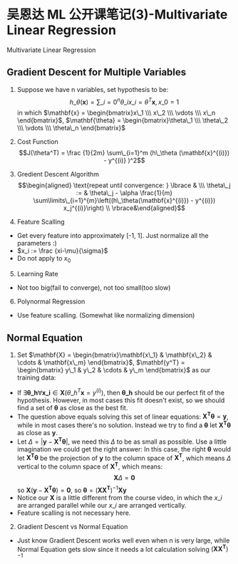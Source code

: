 # 吴恩达 ML 公开课笔记(3)-Multivariate Linear Regression


Multivariate Linear Regression

<!--more-->

## Gradient Descent for Multiple Variables
1. Suppose we have n variables, set hypothesis to be:
$$h\_\theta(\mathbf{x}) = \sum\_{i=0}^n \theta\_i x\_i = \theta^T \mathbf{x}, x\_0 =1$$
in which $\mathbf{x} = \begin{bmatrix}x\_1 \\\ x\_2 \\\ \vdots \\\ x\_n \end{bmatrix}$, $\mathbf{\theta} = \begin{bmatrix}\theta\_1 \\\ \theta\_2 \\\ \vdots \\\ \theta\_n \end{bmatrix}$

2. Cost Function
$$J(\theta^T) = \frac {1}{2m} \sum\_{i=1}^m (h\_\theta (\mathbf{x}^{(i)}) - y^{(i)} )^2$$
3. Gredient Descent Algorithm
$$\begin{aligned} \text{repeat until convergence: } \lbrace & \\\ \theta\_j := & \theta\_j - \alpha \frac{1}{m} \sum\limits\_{i=1}^{m}\left((h\_\theta(\mathbf{x}^{(i)}) - y^{(i)}) x_j^{(i)}\right) \\ \rbrace&\end{aligned}$$
4. Feature Scalling
 - Get every feature into approximately [-1, 1]. Just normalize all the parameters :)
 - $x_i := \frac {xi-\mu}{\sigma}$
 - Do not apply to $x_0$
5. Learning Rate
 -  Not too big(fail to converge), not too small(too slow)
6. Polynormal Regression
 - Use feature scalling. (Somewhat like normalizing dimension)

## Normal Equation
1. Set $\mathbf{X} = \begin{bmatrix}\mathbf{x\_1} & \mathbf{x\_2} & \cdots & \mathbf{x\_m} \end{bmatrix}$, $\mathbf{y^T} = \begin{bmatrix} y\_1 & y\_2 & \cdots & y\_m \end{bmatrix}$ as our training data:
 - If $\exists \mathbf{\theta\_h} \forall \mathbf{x\_i} \in \mathbf{X} (\theta\_h^T \mathbf{x} = y^{(i)})$, then $\mathbf{\theta\_h}$ should be our perfect fit of the hypothesis. However, in most cases this fit doesn't exist, so we should find a set of $\mathbf{\theta}$ as close as the best fit.
 - The question above equals solving this set of linear equations: $\mathbf{X^T} \mathbf{\theta} = \mathbf{y}$, while in most cases there's no solution. Instead we try to find a $\mathbf{\theta}$ let $\mathbf{X^T} \mathbf{\theta}$ as close as $\mathbf{y}$.
 - Let $\Delta = |\mathbf{y} - \mathbf{X^T} \mathbf{\theta}|$, we need this $\Delta$ to be as small as possible. Use a little imagination we could get the right answer: In this case, the right $\mathbf{\theta}$ would let $\mathbf{X^T} \mathbf{\theta}$ be the projection of $\mathbf{y}$ to the column space of $\mathbf{X^T}$, which means $\Delta$ vertical to the column space of $\mathbf{X^T}$, which means:
$$\mathbf{X} \Delta = \mathbf{0}$$
so $\mathbf{X} (\mathbf{y} - \mathbf{X^T} \mathbf{\theta}) = \mathbf{0}$, so $\mathbf{\theta} = {(\mathbf{X}\mathbf{X^T})}^{-1} \mathbf{X}\mathbf{y}$
 - Notice our $\mathbf{X}$ is a little different from the course video, in which the $x\_i$ are arranged parallel while our $x\_i$ are arranged vertically.
 - Feature scalling is not necessary here.
2. Gradient Descent vs Normal Equation
 - Just know Gradient Descent works well even when n is very large, while Normal Equation gets slow since it needs a lot calculation solving ${(\mathbf{X}\mathbf{X^T})}^{-1}$




